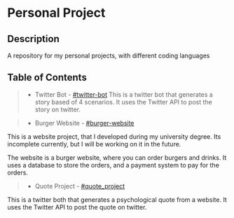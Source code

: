 # Personal Project

## Description

A repository for my personal projects, with different coding languages

## Table of Contents

> - Twitter Bot - [#twitter-bot](/twitter_bot)
This is a twitter bot that generates a story based of 4 scenarios. It uses the Twitter API to post the story on twitter.

> - Burger Website - [#burger-website](/burger_website)

This is a website project, that I developed during my university degree. Its incomplete currently, but I will be working on it in the future.

The website is a burger website, where you can order burgers and drinks. It uses a database to store the orders, and a payment system to pay for the orders.

> - Quote Project - [#quote_project](/quotes_project)

This is a twitter both that generates a psychological quote from a website. It uses the Twitter API to post the quote on twitter.

